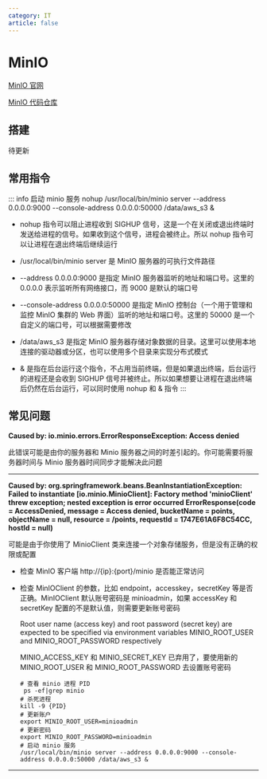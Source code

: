 ```yaml
---
category: IT
article: false
---
```


# MinIO

<!-- more -->

[MinIO 官网](https://min.io/)

[MinIO 代码仓库](https://github.com/minio/minio)

## 搭建

待更新

## 常用指令

::: info 启动 minio 服务
nohup /usr/local/bin/minio server --address 0.0.0.0:9000 --console-address 0.0.0.0:50000 /data/aws_s3 &

- nohup 指令可以阻止进程收到 SIGHUP 信号，这是一个在关闭或退出终端时发送给进程的信号。如果收到这个信号，进程会被终止。所以 nohup 指令可以让进程在退出终端后继续运行

- /usr/local/bin/minio server 是 MinIO 服务器的可执行文件路径

- --address 0.0.0.0:9000 是指定 MinIO 服务器监听的地址和端口号。这里的 0.0.0.0 表示监听所有网络接口，而 9000 是默认的端口号

- --console-address 0.0.0.0:50000 是指定 MinIO 控制台（一个用于管理和监控 MinIO 集群的 Web 界面）监听的地址和端口号。这里的 50000 是一个自定义的端口号，可以根据需要修改

- /data/aws_s3 是指定 MinIO 服务器存储对象数据的目录。这里可以使用本地连接的驱动器或分区，也可以使用多个目录来实现分布式模式

- & 是指在后台运行这个指令，不占用当前终端，但是如果退出终端，后台运行的进程还是会收到 SIGHUP 信号并被终止。所以如果想要让进程在退出终端后仍然在后台运行，可以同时使用 nohup 和 & 指令
:::

## 常见问题

**Caused by: io.minio.errors.ErrorResponseException: Access denied**

此错误可能是由你的服务器和 Minio 服务器之间的时差引起的。你可能需要将服务器时间与 Minio 服务器时间同步才能解决此问题

---

**Caused by: org.springframework.beans.BeanInstantiationException: Failed to instantiate [io.minio.MinioClient]: Factory method 'minioClient' threw exception; nested exception is error occurred
ErrorResponse(code = AccessDenied, message = Access denied, bucketName = points, objectName = null, resource = /points, requestId = 1747E61A6F8C54CC, hostId = null)**

可能是由于你使用了 MinioClient 类来连接一个对象存储服务，但是没有正确的权限或配置

- 检查 MinIO 客户端 http://{ip}:{port}/minio 是否能正常访问
- 检查 MinIOClient 的参数，比如 endpoint，accesskey，secretKey 等是否正确。MinIOClient 默认账号密码是 minioadmin，如果 accessKey 和 secretKey 配置的不是默认值，则需要更新账号密码
  
  Root user name (access key) and root password (secret key) are expected to be specified via environment variables MINIO_ROOT_USER and MINIO_ROOT_PASSWORD respectively
  
  MINIO_ACCESS_KEY 和 MINIO_SECRET_KEY 已弃用了，要使用新的 MINIO_ROOT_USER 和 MINIO_ROOT_PASSWORD 去设置账号密码
  ```shell
  # 查看 minio 进程 PID
   ps -ef|grep minio
  # 杀死进程
  kill -9 {PID}
  # 更新账户
  export MINIO_ROOT_USER=minioadmin
  # 更新密码
  export MINIO_ROOT_PASSWORD=minioadmin
  # 启动 minio 服务
  /usr/local/bin/minio server --address 0.0.0.0:9000 --console-address 0.0.0.0:50000 /data/aws_s3 &
  ```
---